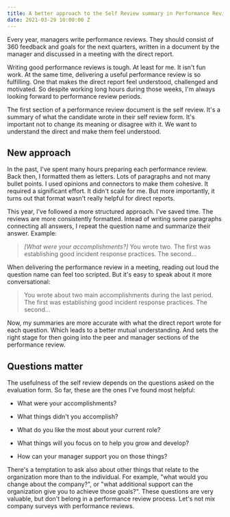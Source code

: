 ```yaml
---
title: A better approach to the Self Review summary in Performance Reviews
date: 2021-03-29 10:00:00 Z
---
```


Every year, managers write performance reviews. They should consist of 360 feedback and goals for the next quarters, written in a document by the manager and discussed in a meeting with the direct report.

Writing good performance reviews is tough. At least for me. It isn't fun work. At the same time, delivering a useful performance review is so fulfilling. One that makes the direct report feel understood, challenged and motivated. So despite working long hours during those weeks, I'm always looking forward to performance review periods.

The first section of a performance review document is the self review. It's a summary of what the candidate wrote in their self review form. It's important not to change its meaning or disagree with it. We want to understand the direct and make them feel understood.

## New approach

In the past, I've spent many hours preparing each performance review. Back then, I formatted them as letters. Lots of paragraphs and not many bullet points. I used opinions and connectors to make them cohesive. It required a significant effort. It didn't scale for me. But more importantly, it turns out that format wasn't really helpful for direct reports.

This year, I've followed a more structured approach. I've saved time. The reviews are more consistently formatted. Intead of writing some paragraphs connecting all answers, I repeat the question name and summarize their answer. Example:

> *\[What were your accomplishments?\]*
> You wrote two. The first was establishing good incident response practices. The second...

When delivering the performance review in a meeting, reading out loud the question name can feel too scripted. But it's easy to speak about it more conversational:

> You wrote about two main accomplishments during the last period. The first was establishing good incident response practices. The second...

Now, my summaries are more accurate with what the direct report wrote for each question. Which leads to a better mutual understanding. And sets the right stage for then going into the peer and manager sections of the performance review.

## Questions matter

The usefulness of the self review depends on the questions asked on the evaluation form. So far, these are the ones I've found most helpful:

* What were your accomplishments?

* What things didn't you accomplish?

* What do you like the most about your current role?

* What things will you focus on to help you grow and develop?

* How can your manager support you on those things?

There's a temptation to ask also about other things that relate to the organization more than to the individual. For example, "what would you change about the company?", or "what additional support can the organization give you to achieve those goals?". These questions are very valuable, but don't belong in a performance review process. Let's not mix company surveys with performance reviews.